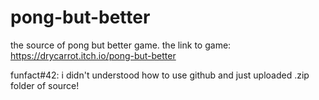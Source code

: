 # pong-but-better
the source of pong but better game. the link to game: https://drycarrot.itch.io/pong-but-better

funfact#42: i didn't understood how to use github and just uploaded .zip folder of source!
